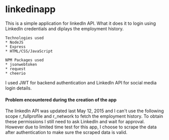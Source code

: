 # linkedinapp

This is a simple application for linkedIn API. What it does it to login using LinkedIn credentials and diplays the employment history.

	Technologies used
	* NodeJS
	* Express
	* HTML/CSS/JavaScript

	NPM Packages used
	* jsonwebtoken
	* request
	* cheerio

I used JWT for backend authentication and LinkedIn API for social media login details.

#### Problem encountered during the creation of the app
The linkedIn API was updated last May 12, 2015 and I can't use the following scope r_fullprofile and r_network to fetch the employment history. To obtain these permissions I still need to ask LinkedIn and wait for approval. However due to limited time test for this app, I choose to scrape the data after authentication to make sure the scraped data is valid.